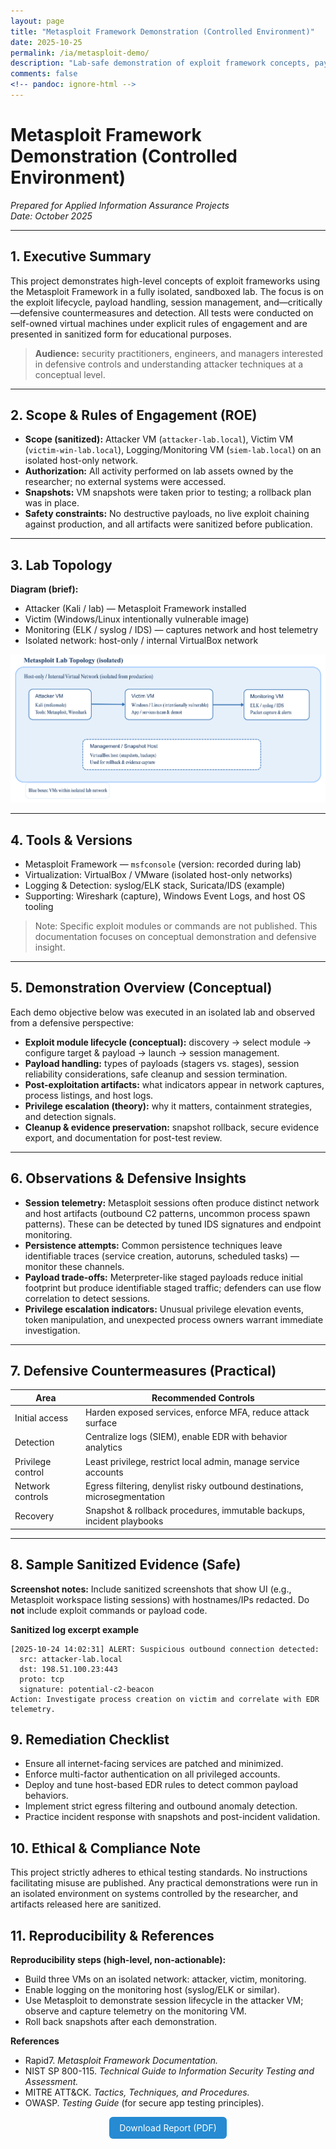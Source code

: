 ```yaml
---
layout: page
title: "Metasploit Framework Demonstration (Controlled Environment)"
date: 2025-10-25
permalink: /ia/metasploit-demo/
description: "Lab-safe demonstration of exploit framework concepts, payload handling, session lifecycle, and defensive countermeasures. All testing performed in isolated VMs."
comments: false
<!-- pandoc: ignore-html -->
---
```


# **Metasploit Framework Demonstration (Controlled Environment)**
*Prepared for Applied Information Assurance Projects*  
*Date: October 2025*

---

## **1. Executive Summary**

This project demonstrates high-level concepts of exploit frameworks using the Metasploit Framework in a fully isolated, sandboxed lab. The focus is on the exploit lifecycle, payload handling, session management, and—critically—defensive countermeasures and detection. All tests were conducted on self-owned virtual machines under explicit rules of engagement and are presented in sanitized form for educational purposes.

> **Audience:** security practitioners, engineers, and managers interested in defensive controls and understanding attacker techniques at a conceptual level.

---

## **2. Scope & Rules of Engagement (ROE)**

- **Scope (sanitized):** Attacker VM (`attacker-lab.local`), Victim VM (`victim-win-lab.local`), Logging/Monitoring VM (`siem-lab.local`) on an isolated host-only network.  
- **Authorization:** All activity performed on lab assets owned by the researcher; no external systems were accessed.  
- **Snapshots:** VM snapshots were taken prior to testing; a rollback plan was in place.  
- **Safety constraints:** No destructive payloads, no live exploit chaining against production, and all artifacts were sanitized before publication.

---

## **3. Lab Topology**

**Diagram (brief):**
- Attacker (Kali / lab) — Metasploit Framework installed  
- Victim (Windows/Linux intentionally vulnerable image)  
- Monitoring (ELK / syslog / IDS) — captures network and host telemetry  
- Isolated network: host-only / internal VirtualBox network

![Lab topology diagram](/assets/images/metasploit-topology.png)

---

## **4. Tools & Versions**

- Metasploit Framework — `msfconsole` (version: recorded during lab)  
- Virtualization: VirtualBox / VMware (isolated host-only networks)  
- Logging & Detection: syslog/ELK stack, Suricata/IDS (example)  
- Supporting: Wireshark (capture), Windows Event Logs, and host OS tooling

> Note: Specific exploit modules or commands are not published. This documentation focuses on conceptual demonstration and defensive insight.

---

## **5. Demonstration Overview (Conceptual)**

Each demo objective below was executed in an isolated lab and observed from a defensive perspective:

- **Exploit module lifecycle (conceptual):** discovery → select module → configure target & payload → launch → session management.  
- **Payload handling:** types of payloads (stagers vs. stages), session reliability considerations, safe cleanup and session termination.  
- **Post-exploitation artifacts:** what indicators appear in network captures, process listings, and host logs.  
- **Privilege escalation (theory):** why it matters, containment strategies, and detection signals.  
- **Cleanup & evidence preservation:** snapshot rollback, secure evidence export, and documentation for post-test review.

---

## **6. Observations & Defensive Insights**

- **Session telemetry:** Metasploit sessions often produce distinct network and host artifacts (outbound C2 patterns, uncommon process spawn patterns). These can be detected by tuned IDS signatures and endpoint monitoring.  
- **Persistence attempts:** Common persistence techniques leave identifiable traces (service creation, autoruns, scheduled tasks) — monitor these channels.  
- **Payload trade-offs:** Meterpreter-like staged payloads reduce initial footprint but produce identifiable staged traffic; defenders can use flow correlation to detect sessions.  
- **Privilege escalation indicators:** Unusual privilege elevation events, token manipulation, and unexpected process owners warrant immediate investigation.

---

## **7. Defensive Countermeasures (Practical)**

| Area | Recommended Controls |
|---|---|
| Initial access | Harden exposed services, enforce MFA, reduce attack surface |
| Detection | Centralize logs (SIEM), enable EDR with behavior analytics |
| Privilege control | Least privilege, restrict local admin, manage service accounts |
| Network controls | Egress filtering, denylist risky outbound destinations, microsegmentation |
| Recovery | Snapshot & rollback procedures, immutable backups, incident playbooks |

---

## **8. Sample Sanitized Evidence (Safe)**

**Screenshot notes:** Include sanitized screenshots that show UI (e.g., Metasploit workspace listing sessions) with hostnames/IPs redacted. Do **not** include exploit commands or payload code.

**Sanitized log excerpt example**
```text
[2025-10-24 14:02:31] ALERT: Suspicious outbound connection detected:
  src: attacker-lab.local
  dst: 198.51.100.23:443
  proto: tcp
  signature: potential-c2-beacon
Action: Investigate process creation on victim and correlate with EDR telemetry.
```

## **9. Remediation Checklist**
- Ensure all internet-facing services are patched and minimized.
- Enforce multi-factor authentication on all privileged accounts.
- Deploy and tune host-based EDR rules to detect common payload behaviors.
- Implement strict egress filtering and outbound anomaly detection.
- Practice incident response with snapshots and post-incident validation.

## **10. Ethical & Compliance Note**
This project strictly adheres to ethical testing standards. No instructions facilitating misuse are published. Any practical demonstrations were run in an isolated environment on systems controlled by the researcher, and artifacts released here are sanitized.

## **11. Reproducibility & References**

**Reproducibility steps (high-level, non-actionable):**
- Build three VMs on an isolated network: attacker, victim, monitoring.
- Enable logging on the monitoring host (syslog/ELK or similar).
- Use Metasploit to demonstrate session lifecycle in the attacker VM; observe and capture telemetry on the monitoring VM.
- Roll back snapshots after each demonstration.

**References**

- Rapid7. *Metasploit Framework Documentation.*
- NIST SP 800-115. *Technical Guide to Information Security Testing and Assessment.*
- MITRE ATT&CK. *Tactics, Techniques, and Procedures.*
- OWASP. *Testing Guide* (for secure app testing principles).

<!--html-only-start-->
<p align="center"> <a href="{{ '/assets/docs/metasploit-demo.pdf' | relative_url }}" target="_blank" style="display:inline-block;padding:0.55rem 1rem;background:#268bd2;color:#fff;text-decoration:none;border-radius:6px;"> Download Report (PDF) </a> </p>
<!--html-only-end-->
